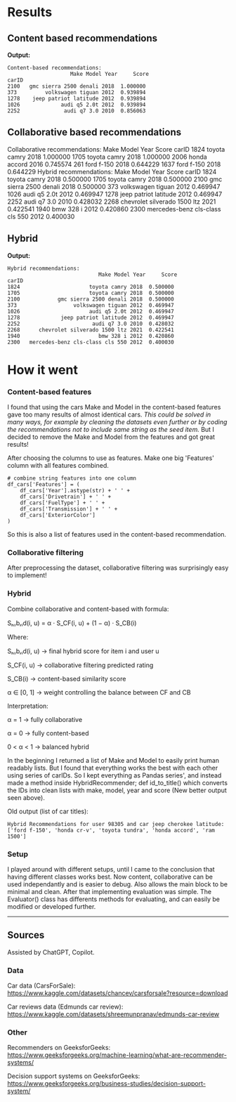 # Results

## Content based recommendations

**Output:**
```
Content-based recommendations:
                    Make Model Year     Score
carID
2100   gmc sierra 2500 denali 2018  1.000000
373         volkswagen tiguan 2012  0.939894
1278    jeep patriot latitude 2012  0.939894
1026             audi q5 2.0t 2012  0.939894
2252              audi q7 3.0 2010  0.856063
```

## Collaborative based recommendations
Collaborative recommendations:
          Make Model Year     Score
carID
1824   toyota camry 2018  1.000000
1705   toyota camry 2018  1.000000
2006   honda accord 2016  0.745574
261      ford f-150 2018  0.644229
1637     ford f-150 2018  0.644229
Hybrid recommendations:
                             Make Model Year     Score
carID
1824                      toyota camry 2018  0.500000
1705                      toyota camry 2018  0.500000
2100            gmc sierra 2500 denali 2018  0.500000
373                  volkswagen tiguan 2012  0.469947
1026                      audi q5 2.0t 2012  0.469947
1278             jeep patriot latitude 2012  0.469947
2252                       audi q7 3.0 2010  0.428032
2268      chevrolet silverado 1500 ltz 2021  0.422541
1940                         bmw 328 i 2012  0.420860
2300   mercedes-benz cls-class cls 550 2012  0.400030
## Hybrid 

**Output:**
```
Hybrid recommendations:
                             Make Model Year     Score
carID
1824                      toyota camry 2018  0.500000
1705                      toyota camry 2018  0.500000
2100            gmc sierra 2500 denali 2018  0.500000
373                  volkswagen tiguan 2012  0.469947
1026                      audi q5 2.0t 2012  0.469947
1278             jeep patriot latitude 2012  0.469947
2252                       audi q7 3.0 2010  0.428032
2268      chevrolet silverado 1500 ltz 2021  0.422541
1940                         bmw 328 i 2012  0.420860
2300   mercedes-benz cls-class cls 550 2012  0.400030
```

# How it went
### Content-based features
I found that using the cars Make and Model in the content-based features gave too many results of almost identical cars. *This could be solved in many ways, for example by cleaning the datasets even further or by coding the recommendations not to include same string as the seed item.* But I decided to remove the Make and Model from the features and got great results! 

After choosing the columns to use as features. Make one big 'Features' column with all features combined.
```
# combine string features into one column
df_cars['Features'] = (
    df_cars['Year'].astype(str) + ' ' + 
    df_cars['Drivetrain'] + ' ' +
    df_cars['FuelType'] + ' ' +
    df_cars['Transmission'] + ' ' +
    df_cars['ExteriorColor']
)
```
So this is also a list of features used in the content-based recommendation.

### Collaborative filtering
After preprocessing the dataset, collaborative filtering was surprisingly easy to implement! 

### Hybrid 
Combine collaborative and content-based with formula:

Sₕᵧbᵣᵢd(i, u) = α · S_CF(i, u) + (1 − α) · S_CB(i)

Where:

Sₕᵧbᵣᵢd(i, u) → final hybrid score for item i and user u

S_CF(i, u) → collaborative filtering predicted rating

S_CB(i) → content-based similarity score

α ∈ [0, 1] → weight controlling the balance between CF and CB

Interpretation:

α = 1 → fully collaborative

α = 0 → fully content-based

0 < α < 1 → balanced hybrid

In the beginning I returned a list of Make and Model to easily print human readably lists. But I found that everything works the best with each other using series of carIDs. So I kept everything as Pandas series', and instead made a method inside HybridRecommender; def id_to_title() which converts the IDs into clean lists with make, model, year and score (New better output seen above).

Old output (list of car titles):
```
Hybrid Recommendations for user 98305 and car jeep cherokee latitude:
['ford f-150', 'honda cr-v', 'toyota tundra', 'honda accord', 'ram 1500']
```

### Setup
I played around with different setups, until I came to the conclusion that having different classes works best. Now content, collaborative can be used independantly and is easier to debug. Also allows the main block to be minimal and clean. After that implementing evaluation was simple. The Evaluator() class has differents methods for evaluating, and can easily be modified or developed further.  

___
## Sources
Assisted by ChatGPT, Copilot.

### Data
Car data (CarsForSale): https://www.kaggle.com/datasets/chancev/carsforsale?resource=download

Car reviews data (Edmunds car review): https://www.kaggle.com/datasets/shreemunpranav/edmunds-car-review

### Other
Recommenders on GeeksforGeeks: https://www.geeksforgeeks.org/machine-learning/what-are-recommender-systems/

Decision support systems on GeeksforGeeks: https://www.geeksforgeeks.org/business-studies/decision-support-system/

